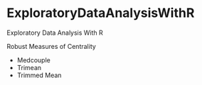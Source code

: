 # ExploratoryDataAnalysisWithR
Exploratory Data Analysis With R

Robust Measures of Centrality
* Medcouple
* Trimean
* Trimmed Mean
